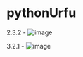 # pythonUrfu
2.3.2 -  ![image](https://user-images.githubusercontent.com/63664630/205626744-470ffc85-4a63-4b98-9c7a-8ea22aa8af1f.png)

3.2.1 - ![image](https://user-images.githubusercontent.com/63664630/205626793-b4f9bad6-dfed-4f58-8288-b6b5ccc64b05.png)
